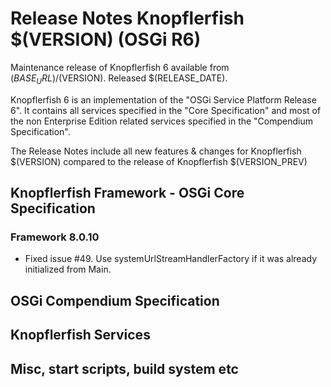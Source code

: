 Release Notes Knopflerfish $(VERSION) (OSGi R6)
======================================================================

Maintenance release of Knopflerfish 6 available from
$(BASE_URL)/$(VERSION). Released $(RELEASE_DATE).

Knopflerfish 6 is an implementation of the "OSGi Service Platform
Release 6". It contains all services specified in the "Core
Specification" and most of the non Enterprise Edition related
services specified in the "Compendium Specification".

The Release Notes include all new features & changes for
Knopflerfish $(VERSION) compared to the release of Knopflerfish
$(VERSION_PREV)

Knopflerfish Framework - OSGi Core Specification
----------------------------------------------------------------------

### Framework 8.0.10

* Fixed issue #49. Use systemUrlStreamHandlerFactory if it was
  already initialized from Main.


OSGi Compendium Specification
----------------------------------------------------------------------



Knopflerfish Services
----------------------------------------------------------------------



Misc, start scripts, build system etc 
----------------------------------------------------------------------

